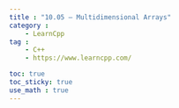 ```yaml
---
title : "10.05 — Multidimensional Arrays"
category :
    - LearnCpp
tag : 
    - C++
    - https://www.learncpp.com/

toc: true  
toc_sticky: true 
use_math : true
---
```



